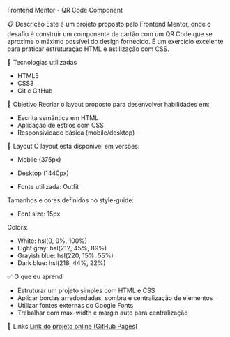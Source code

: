 Frontend Mentor - QR Code Component


📋 Descrição
Este é um projeto proposto pelo Frontend Mentor, onde o desafio é construir um componente de cartão com um QR Code que se aproxime o máximo possível do design fornecido. É um exercício excelente para praticar estruturação HTML e estilização com CSS.

🚀 Tecnologias utilizadas
- HTML5
- CSS3
- Git e GitHub

🎯 Objetivo
Recriar o layout proposto para desenvolver habilidades em:
- Escrita semântica em HTML
- Aplicação de estilos com CSS
- Responsividade básica (mobile/desktop)

📐 Layout
O layout está disponível em versões:
- Mobile (375px)
- Desktop (1440px)

- Fonte utilizada: Outfit

Tamanhos e cores definidos no style-guide:
- Font size: 15px

Colors:
- White: hsl(0, 0%, 100%)
- Light gray: hsl(212, 45%, 89%)
- Grayish blue: hsl(220, 15%, 55%)
- Dark blue: hsl(218, 44%, 22%)


✅ O que eu aprendi
- Estruturar um projeto simples com HTML e CSS
- Aplicar bordas arredondadas, sombra e centralização de elementos
- Utilizar fontes externas do Google Fonts
- Trabalhar com max-width e margin auto para centralização

🔗 Links
[Link do projeto online (GitHub Pages)](https://github.com/HellenSkrzypczak/QR-Code)



